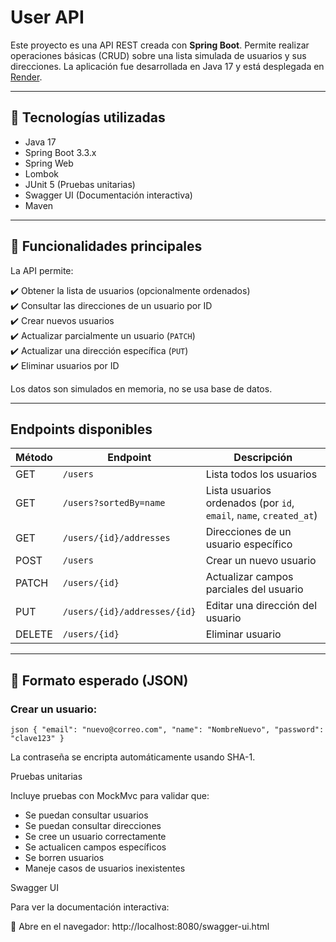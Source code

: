 # User API 

Este proyecto es una API REST creada con **Spring Boot**. Permite realizar operaciones básicas (CRUD) sobre una lista simulada de usuarios y sus direcciones. La aplicación fue desarrollada en Java 17 y está desplegada en [Render](https://userapi-omarvalencia.onrender.com/swagger-ui/index.html).

---

## 🚀 Tecnologías utilizadas

- Java 17
- Spring Boot 3.3.x
- Spring Web
- Lombok
- JUnit 5 (Pruebas unitarias)
- Swagger UI (Documentación interactiva)
- Maven

---

## 📌 Funcionalidades principales

La API permite:

✔️ Obtener la lista de usuarios (opcionalmente ordenados)  
✔️ Consultar las direcciones de un usuario por ID  
✔️ Crear nuevos usuarios  
✔️ Actualizar parcialmente un usuario (`PATCH`)  
✔️ Actualizar una dirección específica (`PUT`)  
✔️ Eliminar usuarios por ID

Los datos son simulados en memoria, no se usa base de datos.

---

## Endpoints disponibles

| Método | Endpoint                         | Descripción                                 |
|--------|----------------------------------|---------------------------------------------|
| GET    | `/users`                         | Lista todos los usuarios                    |
| GET    | `/users?sortedBy=name`           | Lista usuarios ordenados (por `id`, `email`, `name`, `created_at`) |
| GET    | `/users/{id}/addresses`          | Direcciones de un usuario específico        |
| POST   | `/users`                         | Crear un nuevo usuario                      |
| PATCH  | `/users/{id}`                    | Actualizar campos parciales del usuario     |
| PUT    | `/users/{id}/addresses/{id}`     | Editar una dirección del usuario            |
| DELETE | `/users/{id}`                    | Eliminar usuario                            |

---

## 📄 Formato esperado (JSON)

### Crear un usuario:

`json
{
  "email": "nuevo@correo.com",
  "name": "NombreNuevo",
  "password": "clave123"
}`

La contraseña se encripta automáticamente usando SHA-1.

Pruebas unitarias

Incluye pruebas con MockMvc para validar que:
- Se puedan consultar usuarios
- Se puedan consultar direcciones
- Se cree un usuario correctamente
- Se actualicen campos específicos
- Se borren usuarios
- Maneje casos de usuarios inexistentes

Swagger UI

Para ver la documentación interactiva:

📍 Abre en el navegador:
http://localhost:8080/swagger-ui.html
